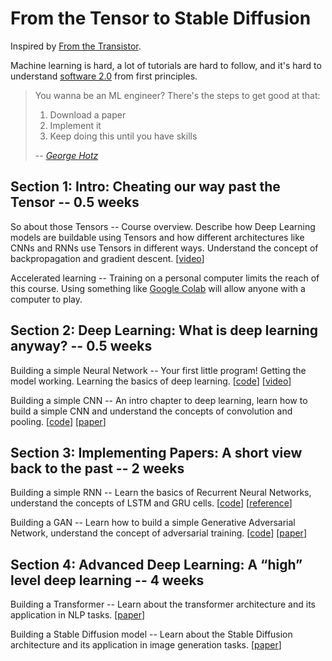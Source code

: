 # From the Tensor to Stable Diffusion

Inspired by [From the Transistor][0].

Machine learning is hard, a lot of tutorials are hard to follow, and
it's hard to understand [software 2.0][1] from first principles.

> You wanna be an ML engineer? There's the steps to get good at that:
>
> 1. Download a paper
> 2. Implement it
> 3. Keep doing this until you have skills
>
> -- *[George Hotz][2]*

## Section 1: Intro: Cheating our way past the Tensor -- 0.5 weeks

So about those Tensors -- Course overview. Describe how Deep Learning models are buildable using Tensors and how different architectures like CNNs and RNNs use Tensors in different ways. Understand the concept of backpropagation and gradient descent.
[[video](https://www.youtube.com/watch?v=aircAruvnKk)]

Accelerated learning -- Training on a personal computer limits the reach of this course. Using something like [Google Colab][3] will allow anyone with a computer to play.

## Section 2: Deep Learning: What is deep learning anyway? -- 0.5 weeks

Building a simple Neural Network -- Your first little program! Getting the model working. Learning the basics of deep learning.
[[code](https://github.com/jla524/fromthetensor/blob/main/examples/mnist_from_scratch.ipynb)]
[[video](https://www.youtube.com/watch?v=Xtws3-Pk69o)]

Building a simple CNN -- An intro chapter to deep learning, learn how to build a simple CNN and understand the concepts of convolution and pooling.
[[code](https://github.com/jla524/fromthetensor/blob/main/examples/mnist_cnn.ipynb)]
[[paper](https://arxiv.org/abs/1511.08458)]

## Section 3: Implementing Papers: A short view back to the past -- 2 weeks

Building a simple RNN -- Learn the basics of Recurrent Neural Networks, understand the concepts of LSTM and GRU cells.
[[code](https://github.com/jla524/fromthetensor/blob/main/examples/names_rnn.ipynb)]
[[reference](https://jaketae.github.io/study/pytorch-rnn/)]

Building a GAN -- Learn how to build a simple Generative Adversarial Network, understand the concept of adversarial training.
[[code](https://github.com/jla524/fromthetensor/blob/main/examples/mnist_gan.ipynb)]
[[paper](https://arxiv.org/abs/1406.2661)]

## Section 4: Advanced Deep Learning: A “high” level deep learning -- 4 weeks

Building a Transformer -- Learn about the transformer architecture and its application in NLP tasks.
[[paper](https://arxiv.org/abs/1706.03762)]

Building a Stable Diffusion model -- Learn about the Stable Diffusion architecture and its application in image generation tasks.
[[paper](https://arxiv.org/pdf/2112.10752.pdf)]

[0]: https://github.com/geohot/fromthetransistor
[1]: https://karpathy.medium.com/software-2-0-a64152b37c35
[2]: https://youtu.be/N2bXEUSAiTI?t=1315
[3]: https://colab.research.google.com
